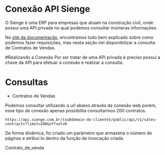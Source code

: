 # Conexão API Sienge

O Sienge é uma ERP para empresas que atuam na construção civil, onde possuí uma API privada no qual podemos consultar inúmeras informações.

No [site da documentação](https://api.sienge.com.br/docs/#/general-information), encontramos tudo bem explicado sobre como podemos fazer requisições, mas nesta seção irei disponibilizar a consulta de Contratos de Vendas.

#Realizando a Conexão
Por ser tratar de uma API privada é preciso possuí a chave da API para efetuar a conexão e realizar a consulta.

# Consultas

* Contratos de Vendas

Podemos consultar utilizando a url abaixo através da conexão web porém, esse tipo de conexão apenas possibilita consultarmos 200 contratos.

`https://api.sienge.com.br/{subdomain-do-cliente}/public/api/v1/sales-contracts?limit=200&offset=0 `

De forma dinâmica, foi criado um parâmetro que armazena o número de páginas e atribuí-lo dentro da função de invocação criada.

Contrato_de_venda

